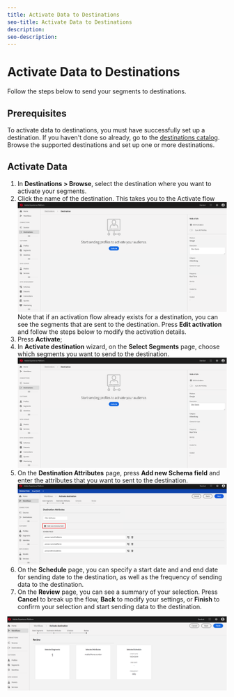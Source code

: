 ```yaml
---
title: Activate Data to Destinations
seo-title: Activate Data to Destinations
description: 
seo-description: 
---
```


# Activate Data to Destinations

Follow the steps below to send your segments to destinations.

## Prerequisites

To activate data to destinations, you must have successfully set up a destination. If you haven't done so already, go to the [destinations catalog](/help/rtcdp/destinations/destinations-catalog.md). Browse the supported destinations and set up one or more destinations.

## Activate Data

1. In **Destinations > Browse**, select the destination where you want to activate your segments. 
2. Click the name of the destination. This takes you to the Activate flow
    ![activate-flow](/help/rtcdp/destinations/assets/activate-flow.png)
    Note that if an activation flow already exists for a destination, you can see the segments that are sent to the destination. Press **Edit activation** and follow the steps below to modify the activation details.
3. Press **Activate**;
4. In **Activate destination** wizard, on the **Select Segments** page, choose which segments you want to send to the destination.
    ![segments-to-destination](/help/rtcdp/destinations/assets/activate-flow.png)
5. On the **Destination Attributes** page, press **Add new Schema field** and enter the attributes that you want to sent to the destination.
   ![destination-attributes](/help/rtcdp/destinations/assets/destination-attributes.png)
6. On the **Schedule** page, you can specify a start date and and end date for sending date to the destination, as well as the frequency of sending data to the destination.
7. On the **Review** page, you can see a summary of your selection. Press **Cancel** to break up the flow, **Back** to modify your settings, or **Finish** to confirm your selection and start sending data to the destination.

![confirm-selection](/help/rtcdp/destinations/assets/confirm-selection.png)